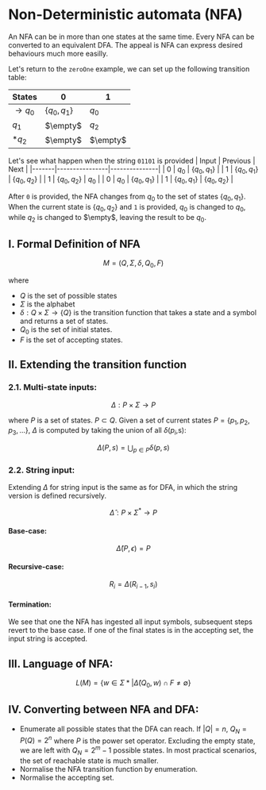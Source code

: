 # Non-Deterministic automata (NFA)

An NFA can be in more than one states at the same time. Every NFA can be converted to an equivalent DFA. The appeal is NFA can express desired behaviours much more easilly. 

Let's return to the `zeroOne` example, we can set up the following transition table: 

| States            | 0              | 1        |
|-------------------|----------------|----------|
| $\rightarrow q_0$ | $\{q_0, q_1\}$ |    $q_0$ |
|             $q_1$ |       $\empty$ |    $q_2$ |
|             $*q_2$|       $\empty$ | $\empty$ |

Let's see what happen when the string `01101` is provided
| Input | Previous       | Next          |
|-------|----------------|---------------|
|     0 |          $q_0$ | $\{q_0,q_1\}$ |
|     1 |  $\{q_0,q_1\}$ | $\{q_0,q_2\}$ |
|     1 |  $\{q_0,q_2\}$ |         $q_0$ |
|     0 | $q_0$          | $\{q_0,q_1\}$ |
|     1 | $\{q_0, q_1\}$ | $\{q_0,q_2\}$ |

After `0` is provided, the NFA changes from $q_0$ to the set of states $\{q_0,q_1\}$. When the current state is $\{q_0, q_2\}$ and `1` is provided, $q_0$ is changed to $q_0$, while $q_2$ is changed to $\empty$, leaving the result to be $q_0$. 

## I. Formal Definition of NFA

$$M = (Q, \Sigma, \delta, Q_0, F) $$

where 

- $Q$ is the set of possible states 
- $\Sigma$ is the alphabet
- $\delta: Q \times \Sigma \rightarrow \{Q\}$ is the transition function that takes a state and a symbol and returns a set of states. 
- $Q_0$ is the set of initial states.
- $F$ is the set of accepting states.

## II. Extending the transition function
### 2.1. Multi-state inputs:
$$\Delta: P \times \Sigma \rightarrow P$$

where $P$ is a set of states. $P \subset Q$. Given a set of current states $P = \{p_1, p_2,p_3,\dots\}$, $\Delta$ is computed by taking the union of all $\delta(p_i$,s):

$$\Delta(P,s) = \bigcup_{p \in P} \delta(p,s)$$

### 2.2. String input: 
Extending $\Delta$ for string input is the same as for DFA, in which the string version is defined recursively. 

$$\hat{\Delta}:P\times \Sigma^* \rightarrow P$$

#### Base-case:
$$\hat{\Delta}(P,\epsilon)=P$$

#### Recursive-case:
$$R_i = \Delta(R_{i-1},s_i)$$

#### Termination: 
We see that one the NFA has ingested all input symbols, subsequent steps revert to the base case. If one of the final states is in the accepting set, the input string is accepted. 

## III. Language of NFA:
$$L(M) = \{w\in \Sigma*|\hat{\Delta}(Q_0,w) \cap F \neq \emptyset \}$$

## IV. Converting between NFA and DFA: 
- Enumerate all possible states that the DFA can reach. If $|Q|=n$, $Q_N=P(Q)=2^n$ where $P$ is the power set operator. Excluding the empty state, we are left with $Q_N=2^m-1$ possible states. In most practical scenarios, the set of reachable state is much smaller. 
- Normalise the NFA transition function by enumeration. 
- Normalise the accepting set. 